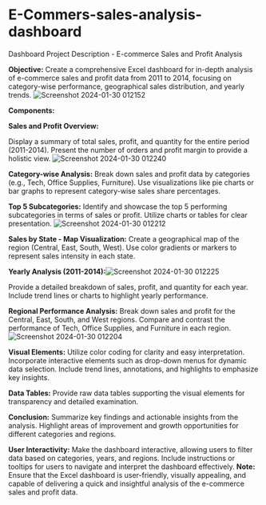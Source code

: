 # E-Commers-sales-analysis-dashboard

Dashboard Project Description - E-commerce Sales and Profit Analysis

**Objective:**
Create a comprehensive Excel dashboard for in-depth analysis of e-commerce sales and profit data from 2011 to 2014, focusing on category-wise performance, geographical sales distribution, and yearly trends.
![Screenshot 2024-01-30 012152](https://github.com/Manishgudania/E-Commers-sales-analysis-dashboard/assets/145787025/fd28c7c1-f4dc-47ee-85f8-55dc532d8912)

**Components:**

**Sales and Profit Overview:**

Display a summary of total sales, profit, and quantity for the entire period (2011-2014).
Present the number of orders and profit margin to provide a holistic view.
![Screenshot 2024-01-30 012240](https://github.com/Manishgudania/E-Commers-sales-analysis-dashboard/assets/145787025/ce42ea7e-e377-40e9-895e-bb9bc1e0ecd7)

**Category-wise Analysis:**
Break down sales and profit data by categories (e.g., Tech, Office Supplies, Furniture).
Use visualizations like pie charts or bar graphs to represent category-wise sales share percentages.

**Top 5 Subcategories:**
Identify and showcase the top 5 performing subcategories in terms of sales or profit.
Utilize charts or tables for clear presentation.
![Screenshot 2024-01-30 012212](https://github.com/Manishgudania/E-Commers-sales-analysis-dashboard/assets/145787025/b8cb04b5-6d97-442b-a87a-4384ce6c4f32)

**Sales by State - Map Visualization:**
Create a geographical map of the region (Central, East, South, West).
Use color gradients or markers to represent sales intensity in each state.

**Yearly Analysis (2011-2014):**![Screenshot 2024-01-30 012225](https://github.com/Manishgudania/E-Commers-sales-analysis-dashboard/assets/145787025/ac59dd5b-c7c7-4e83-85eb-d72a7955171b)

Provide a detailed breakdown of sales, profit, and quantity for each year.
Include trend lines or charts to highlight yearly performance.

**Regional Performance Analysis:**
Break down sales and profit for the Central, East, South, and West regions.
Compare and contrast the performance of Tech, Office Supplies, and Furniture in each region.
![Screenshot 2024-01-30 012204](https://github.com/Manishgudania/E-Commers-sales-analysis-dashboard/assets/145787025/e1e34430-3142-4acd-b1e6-90c50f4b1c8c)

**Visual Elements:**
Utilize color coding for clarity and easy interpretation.
Incorporate interactive elements such as drop-down menus for dynamic data selection.
Include trend lines, annotations, and highlights to emphasize key insights.

**Data Tables:**
Provide raw data tables supporting the visual elements for transparency and detailed examination.

**Conclusion:**
Summarize key findings and actionable insights from the analysis.
Highlight areas of improvement and growth opportunities for different categories and regions.

**User Interactivity:**
Make the dashboard interactive, allowing users to filter data based on categories, years, and regions.
Include instructions or tooltips for users to navigate and interpret the dashboard effectively.
**Note:**
Ensure that the Excel dashboard is user-friendly, visually appealing, and capable of delivering a quick and insightful analysis of the e-commerce sales and profit data.





